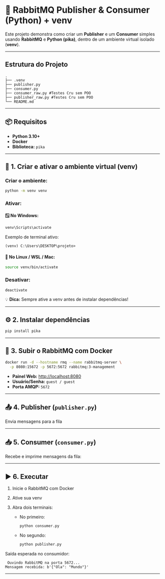 # 🐇 RabbitMQ Publisher & Consumer (Python) + venv

Este projeto demonstra como criar um **Publisher** e um **Consumer** simples usando **RabbitMQ** e **Python (pika)**, dentro de um ambiente virtual isolado (**venv**).

---
## Estrutura do Projeto

```
.
├── .venv
├── publisher.py
├── consumer.py
├── consumer_raw.py #Testes Cru sem POO
├── publisher_raw.py #Testes Cru sem POO
└── README.md
```
---

## 📦 Requisitos

- **Python 3.10+**
- **Docker**
- **Biblioteca:** `pika`

---

## 🧩 1. Criar e ativar o ambiente virtual (venv)

### Criar o ambiente:
```bash
python -m venv venv
````

### Ativar:

#### 🪟 No Windows:

```bash
venv\Scripts\activate
```

Exemplo de terminal ativo:

```
(venv) C:\Users\DESKTOP\projeto>
```

#### 🐧 No Linux / WSL / Mac:

```bash
source venv/bin/activate
```

### Desativar:

```bash
deactivate
```

💡 **Dica:** Sempre ative a venv antes de instalar dependências!

---

## ⚙️ 2. Instalar dependências

```bash
pip install pika
```

---

## 🐳 3. Subir o RabbitMQ com Docker

```bash
docker run -d --hostname rmq --name rabbitmq-server \
  -p 8080:15672 -p 5672:5672 rabbitmq:3-management
```

* **Painel Web:** [http://localhost:8080](http://localhost:8080)
* **Usuário/Senha:** `guest / guest`
* **Porta AMQP:** `5672`

---

## 📤 4. Publisher (`publisher.py`)

Envia mensagens para a fila

---

## 📥 5. Consumer (`consumer.py`)

Recebe e imprime mensagens da fila:

---

## ▶️ 6. Executar

1. Inicie o RabbitMQ com Docker
2. Ative sua venv
3. Abra dois terminais:

   * No primeiro:

     ```bash
     python consumer.py
     ```
   * No segundo:

     ```bash
     python publisher.py
     ```

Saída esperada no consumidor:

```
 Ouvindo RabbitMQ na porta 5672...
Mensagem recebida: b'{"Ola": "Mundo"}'
```

---


